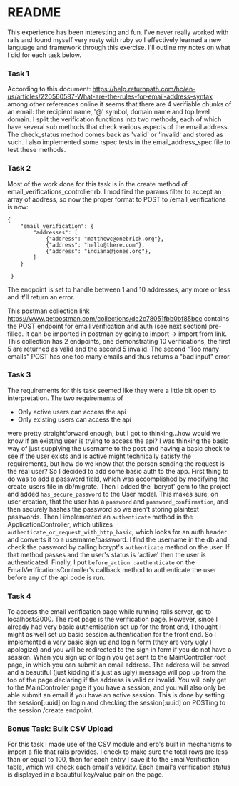 # README

This experience has been interesting and fun. I've never really worked with rails and found myself very rusty with 
ruby so I effectively learned a new language and framework through this exercise. I'll outline my notes on what I did for
each task below.

### Task 1

According to this document: https://help.returnpath.com/hc/en-us/articles/220560587-What-are-the-rules-for-email-address-syntax
among other references online it seems that there are 4 verifiable chunks of an email: the recipient name, '@' symbol, domain name and top level domain. I split the verification functions into two methods, each of which have several sub methods that check various aspects of the email address. The check_status method comes back as 'valid' or 'invalid' and stored as such. I also implemented some rspec tests in the email_address_spec file to test these methods.

### Task 2

Most of the work done for this task is in the create method of email_verifications_controller.rb. I modified the params filter
to accept an array of address, so now the proper format to POST to /email_verifications is now:

```
{
 	"email_verification": {
 		"addresses": [
 			{"address": "matthewc@onebrick.org"},
            {"address": "hello@there.com"},
            {"address": "indiana@jones.org"},
 		]
 	}
 	
 }
```
The endpoint is set to handle between 1 and 10 addresses, any more or less and it'll return an error. 

This postman collection link https://www.getpostman.com/collections/de2c78051fbb0bf85bcc contains the POST
endpoint for email verification and auth (see next section) pre-filled. It can be imported in postman by going to import -> import from link. 
This collection has 2 endpoints, one demonstrating 10 verifications, the first 5 are returned as valid and the second 5 
invalid. The second "Too many emails" POST has one too many emails and thus returns a "bad input" error.

### Task 3

The requirements for this task seemed like they were a little bit open to interpretation. The two requirements of 

- Only active users can access the api
- Only existing users can access the api 

were pretty straightforward enough, but I got to thinking...how would we know if an existing user is trying to access the api?
I was thinking the basic way of just supplying the username to the post and having a basic check to see if the user exists and is
active might technically satisfy the requirements, but how do we know that the person sending the request is the real user?
So I decided to add some basic auth to the app. First thing to do was to add a password field, which was accomplished by modifying
the create_users file in db/migrate. Then I added the 'bcrypt' gem to the project and added `has_secure_password` to the User model.
This makes sure, on user creation, that the user has a `password` and `password_confirmation`, and then securely hashes the password
so we aren't storing plaintext passwords. Then I implemented an `authenticate` method in the ApplicationController, 
which utilizes `authenticate_or_request_with_http_basic`, which looks for an auth header and converts it to a username/password.
I find the username in the db and check the password by calling  bcrypt's `authenticate` method on the user. If that method passes and 
the user's status is 'active' then the user is authenticated. Finally, I put `before_action :authenticate` on the EmailVerificationsController's
callback method to authenticate the user before any of the api code is run. 

### Task 4

To access the email verification page while running rails server, go to localhost:3000. The root page is the verification page.
However, since I already had very basic authentication set up for the front end, I thought I might as well set up basic session
authentication for the front end. So I implemented a very basic sign up and login form (they are very ugly I apologize) and you will be redirected to the sign in form if you do not have a session. When you sign up or login you get sent to the MainController root page, in which you can submit an email address. The address will be saved and a beautiful (just kidding it's just as ugly) message will pop up from the top of the page declaring if the address is valid or invalid. You will only get to the MainController page if you have a session, and you will also only be able submit an email if you have an active session. This is done by setting the session[:uuid] on login and checking the session[:uuid] on POSTing to the session /create endpoint. 

### Bonus Task: Bulk CSV Upload

For this task I made use of the CSV module and erb's built in mechanisms to import a file that rails provides. 
I check to make sure the total rows are less than or equal to 100, then for each entry I save it to the EmailVerification table, which will check each email's validity. Each email's
verification status is displayed in a beautiful key/value pair on the page.

